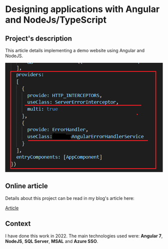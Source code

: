# Designing applications with Angular and NodeJs/TypeScript 

## Project's description

This article details implementing a demo website using Angular and NodeJS.

![Components communication's diagram](./Images/angular_standards1.webp)

## Online article
Details about this project can be read in my blog's article here: 

[Article](https://www.ideliversoft.com/post/nodejs-and-angular-applications)


## Context
I have done this work in 2022. The main technologies used were: **Angular 7**, **NodeJS**, **SQL Server**, **MSAL** and **Azure SSO**.

